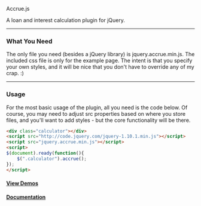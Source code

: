 Accrue.js

A loan and interest calculation plugin for jQuery.

*****

### What You Need

The only file you need (besides a jQuery library) is jquery.accrue.min.js. The included css file is only for the example page. The intent is that you specify your own styles, and it will be nice that you don't have to override any of my crap. :)

*****

### Usage

For the most basic usage of the plugin, all you need is the code below. Of course, you may need to adjust src properties based on where you store files, and you'll want to add styles - but the core functionality will be there.

```html
<div class="calculator"></div>
<script src="http://code.jquery.com/jquery-1.10.1.min.js"></script>
<script src="jquery.accrue.min.js"></script>
<script>
$(document).ready(function(){
	$(".calculator").accrue();
});
</script>
```

#### [View Demos](http://accruejs.com)
#### [Documentation](https://github.com/jpederson/Accrue.js/wiki)
